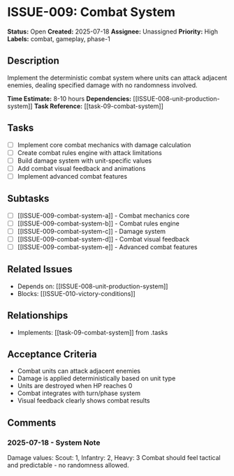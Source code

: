 # ISSUE-009: Combat System

**Status:** Open
**Created:** 2025-07-18
**Assignee:** Unassigned
**Priority:** High
**Labels:** combat, gameplay, phase-1

## Description

Implement the deterministic combat system where units can attack adjacent enemies, dealing specified damage with no randomness involved.

**Time Estimate:** 8-10 hours
**Dependencies:** [[ISSUE-008-unit-production-system]]
**Task Reference:** [[task-09-combat-system]]

## Tasks

- [ ] Implement core combat mechanics with damage calculation
- [ ] Create combat rules engine with attack limitations
- [ ] Build damage system with unit-specific values
- [ ] Add combat visual feedback and animations
- [ ] Implement advanced combat features

## Subtasks

- [ ] [[ISSUE-009-combat-system-a]] - Combat mechanics core
- [ ] [[ISSUE-009-combat-system-b]] - Combat rules engine
- [ ] [[ISSUE-009-combat-system-c]] - Damage system
- [ ] [[ISSUE-009-combat-system-d]] - Combat visual feedback
- [ ] [[ISSUE-009-combat-system-e]] - Advanced combat features

## Related Issues

- Depends on: [[ISSUE-008-unit-production-system]]
- Blocks: [[ISSUE-010-victory-conditions]]

## Relationships

- Implements: [[task-09-combat-system]] from .tasks

## Acceptance Criteria

- Combat units can attack adjacent enemies
- Damage is applied deterministically based on unit type
- Units are destroyed when HP reaches 0
- Combat integrates with turn/phase system
- Visual feedback clearly shows combat results

## Comments

### 2025-07-18 - System Note

Damage values: Scout: 1, Infantry: 2, Heavy: 3
Combat should feel tactical and predictable - no randomness allowed.
